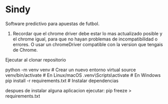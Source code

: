 # Sindy
Software predictivo para apuestas de futbol.

1) Recordar que el chrome driver debe estar lo mas actualizado posible y el chrome igual, para que no hayan problemas de incompatibilidad o errores. O usar un chromeDriver compatible con la version que tengais de Chrome.

Ejecutar al clonar repositorio

python -m venv venv  # Crear un nuevo entorno virtual
source venv/bin/activate  # En Linux/macOS
.venv\Scripts\activate  # En Windows
pip install -r requirements.txt  # Instalar dependencias

despues de instalar alguna aplicacion ejecutar:
pip freeze > requirements.txt
